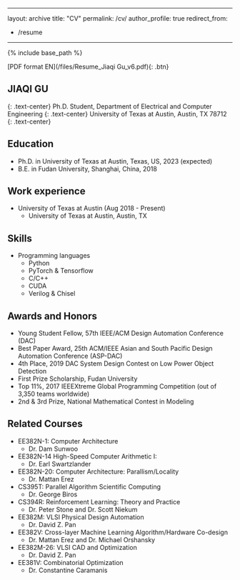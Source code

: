 <!--
 * @Author: Jake Gu
 * @Date: 2020-10-13 23:36:47
 * @LastEditors: Jake Gu
 * @LastEditTime: 2020-10-13 23:38:16
-->
---
layout: archive
title: "CV"
permalink: /cv/
author_profile: true
redirect_from:
  - /resume
---

{% include base_path %}

[PDF format EN](/files/Resume_Jiaqi Gu_v6.pdf){: .btn}

## JIAQI GU
{: .text-center}
Ph.D. Student,  Department of Electrical and Computer Engineering
{: .text-center}
University of Texas at Austin,  Austin, TX 78712
{: .text-center}

Education
------
* Ph.D. in University of Texas at Austin, Texas, US, 2023 (expected)
* B.E. in Fudan University, Shanghai, China, 2018


Work experience
------
* University of Texas at Austin (Aug 2018 - Present)
  * University of Texas at Austin, Austin, TX


Skills
------
* Programming languages
  * Python
  * PyTorch \& Tensorflow
  * C/C++
  * CUDA
  * Verilog \& Chisel


Awards and Honors
------
* Young Student Fellow, 57th IEEE/ACM Design Automation Conference (DAC)
* Best Paper Award, 25th ACM/IEEE Asian and South Pacific Design Automation Conference (ASP-DAC)
* 4th Place, 2019 DAC System Design Contest on Low Power Object Detection
* First Prize Scholarship, Fudan University
* Top 11%, 2017 IEEEXtreme Global Programming Competition (out of 3,350 teams worldwide)
* 2nd & 3rd Prize, National Mathematical Contest in Modeling


Related Courses
------
* EE382N-1: Computer Architecture
  * Dr. Dam Sunwoo
* EE382N-14 High-Speed Computer Arithmetic I:
  * Dr. Earl Swartzlander
* EE382N-20: Computer Architecture: Parallism/Locality
  * Dr. Mattan Erez
* CS395T: Parallel Algorithm Scientific Computing
  * Dr. George Biros
* CS394R: Reinforcement Learning: Theory and Practice
  * Dr. Peter Stone and Dr. Scott Niekum
* EE382M: VLSI Physical Design Automation
  * Dr. David Z. Pan
* EE382V: Cross-layer Machine Learning Algorithm/Hardware Co-design
  * Dr. Mattan Erez and Dr. Michael Orshansky
* EE382M-26: VLSI CAD and Optimization
  * Dr. David Z. Pan
* EE381V: Combinatorial Optimization
  * Dr. Constantine Caramanis

